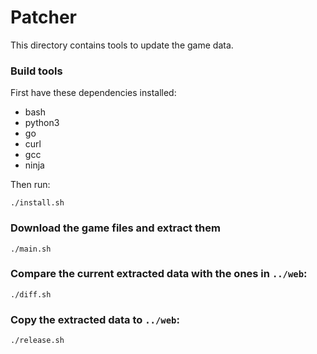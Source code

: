 # Patcher

This directory contains tools to update the game data.

### Build tools

First have these dependencies installed:

* bash
* python3
* go
* curl
* gcc
* ninja

Then run:

```
./install.sh
```

### Download the game files and extract them

```
./main.sh
```

### Compare the current extracted data with the ones in `../web`:

```
./diff.sh
```

### Copy the extracted data to `../web`:

```
./release.sh
```
